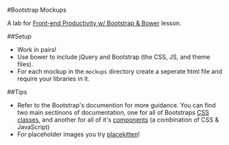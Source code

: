 #Bootstrap Mockups

A lab for [Front-end Productivity w/ Bootstrap & Bower]() lesson.

##Setup

* Work in pairs!
* Use bower to include jQuery and Bootstrap (the CSS, JS, and theme files).
* For each mockup in the `mockups` directory create a seperate html file and require your libraries in it.


##Tips

* Refer to the Bootstrap's documention for more guidance. You can find two main sectinons of documentation, one for all of Bootstraps [CSS classes](http://getbootstrap.com/css/), and another for all of it's [components](http://getbootstrap.com/components/) (a combination of CSS & JavaScript)
* For placeholder images you try [placekitten](https://placekitten.com/)!